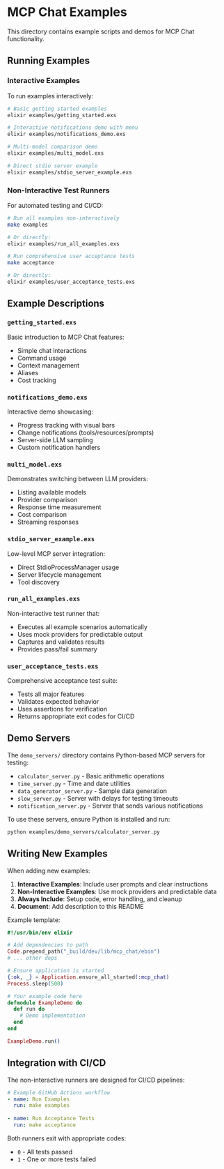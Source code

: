 # MCP Chat Examples

This directory contains example scripts and demos for MCP Chat functionality.

## Running Examples

### Interactive Examples

To run examples interactively:

```bash
# Basic getting started examples
elixir examples/getting_started.exs

# Interactive notifications demo with menu
elixir examples/notifications_demo.exs

# Multi-model comparison demo
elixir examples/multi_model.exs

# Direct stdio server example
elixir examples/stdio_server_example.exs
```

### Non-Interactive Test Runners

For automated testing and CI/CD:

```bash
# Run all examples non-interactively
make examples

# Or directly:
elixir examples/run_all_examples.exs

# Run comprehensive user acceptance tests
make acceptance

# Or directly:
elixir examples/user_acceptance_tests.exs
```

## Example Descriptions

### `getting_started.exs`
Basic introduction to MCP Chat features:
- Simple chat interactions
- Command usage
- Context management
- Aliases
- Cost tracking

### `notifications_demo.exs`
Interactive demo showcasing:
- Progress tracking with visual bars
- Change notifications (tools/resources/prompts)
- Server-side LLM sampling
- Custom notification handlers

### `multi_model.exs`
Demonstrates switching between LLM providers:
- Listing available models
- Provider comparison
- Response time measurement
- Cost comparison
- Streaming responses

### `stdio_server_example.exs`
Low-level MCP server integration:
- Direct StdioProcessManager usage
- Server lifecycle management
- Tool discovery

### `run_all_examples.exs`
Non-interactive test runner that:
- Executes all example scenarios automatically
- Uses mock providers for predictable output
- Captures and validates results
- Provides pass/fail summary

### `user_acceptance_tests.exs`
Comprehensive acceptance test suite:
- Tests all major features
- Validates expected behavior
- Uses assertions for verification
- Returns appropriate exit codes for CI/CD

## Demo Servers

The `demo_servers/` directory contains Python-based MCP servers for testing:

- `calculator_server.py` - Basic arithmetic operations
- `time_server.py` - Time and date utilities
- `data_generator_server.py` - Sample data generation
- `slow_server.py` - Server with delays for testing timeouts
- `notification_server.py` - Server that sends various notifications

To use these servers, ensure Python is installed and run:

```bash
python examples/demo_servers/calculator_server.py
```

## Writing New Examples

When adding new examples:

1. **Interactive Examples**: Include user prompts and clear instructions
2. **Non-Interactive Examples**: Use mock providers and predictable data
3. **Always Include**: Setup code, error handling, and cleanup
4. **Document**: Add description to this README

Example template:

```elixir
#!/usr/bin/env elixir

# Add dependencies to path
Code.prepend_path("_build/dev/lib/mcp_chat/ebin")
# ... other deps

# Ensure application is started
{:ok, _} = Application.ensure_all_started(:mcp_chat)
Process.sleep(500)

# Your example code here
defmodule ExampleDemo do
  def run do
    # Demo implementation
  end
end

ExampleDemo.run()
```

## Integration with CI/CD

The non-interactive runners are designed for CI/CD pipelines:

```yaml
# Example GitHub Actions workflow
- name: Run Examples
  run: make examples
  
- name: Run Acceptance Tests
  run: make acceptance
```

Both runners exit with appropriate codes:
- `0` - All tests passed
- `1` - One or more tests failed